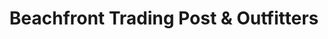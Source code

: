 ---
title: "Beachfront Trading Post & Outfitters"
url: /wawa/beachfront-trading-post-and-outfitters/
shop: hunting
---